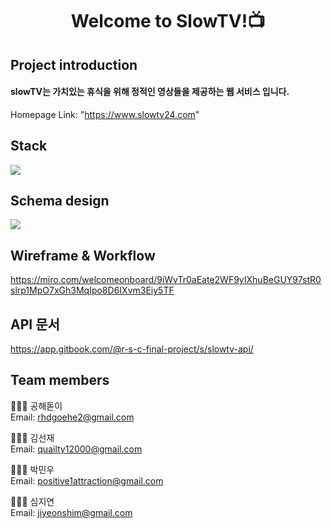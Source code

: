 <h1 align="center">Welcome to SlowTV!📺</h1>

## Project introduction

#### slowTV는 가치있는 휴식을 위해 정적인 영상들을 제공하는 웹 서비스 입니다.

Homepage Link: "https://www.slowtv24.com"

## Stack
![](https://images.velog.io/images/rhdgoehe2/post/2f90576c-8bfa-460d-b2db-262a03bf599d/BDAE3ECB-FF04-40D7-8F01-87C157AEA674.tiff)

## Schema design
![](https://images.velog.io/images/rhdgoehe2/post/80e837a5-652b-4802-809d-d9ecb117f961/CC346947-6455-4C3A-9481-8457B9DA5D4B.jpeg)

## Wireframe & Workflow
https://miro.com/welcomeonboard/9iWvTr0aEate2WF9yIXhuBeGUY97stR0slrp1MpO7xGh3MqIpo8D6IXvm3Eiy5TF

##  API 문서
https://app.gitbook.com/@r-s-c-final-project/s/slowtv-api/

## Team members
🧑🏻‍💻  공해돋이 <br />
Email: rhdgoehe2@gmail.com

🧑🏻‍💻  김선재 <br />
Email: quailty12000@gmail.com

🧑🏻‍💻  박민우 <br />
Email: positive1attraction@gmail.com

👩🏻‍💻  심지연 <br />
Email: jiyeonshim@gmail.com






